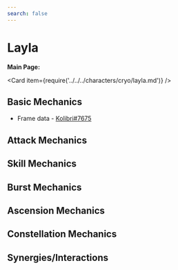 ```yaml
---
search: false
---
```


# Layla

**Main Page:**

<Card item={require('../../../characters/cryo/layla.md')} />

## Basic Mechanics

* Frame data - [Kolibri\#7675](https://docs.google.com/spreadsheets/d/19ZO_rbo6V2n-yWVjM8LqN1lGT2aKoQCbdjB_RX__InY/edit?usp=sharing)

## Attack Mechanics

## Skill Mechanics

## Burst Mechanics

## Ascension Mechanics

## Constellation Mechanics

## Synergies/Interactions
